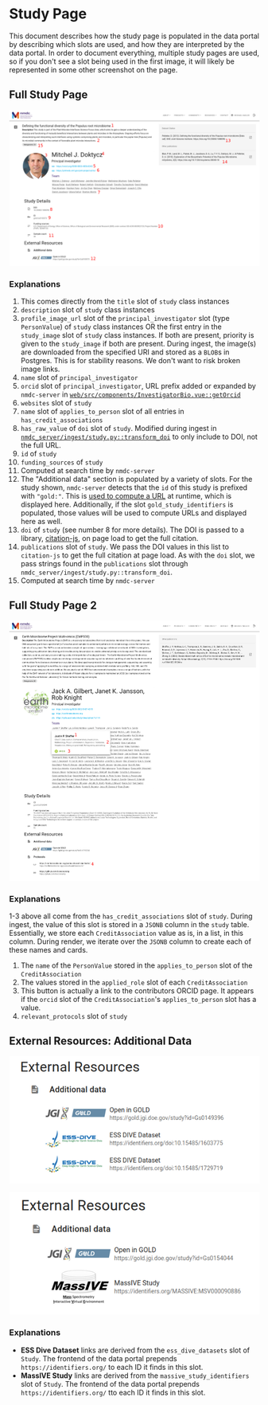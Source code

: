 # Study Page

This document describes how the study page is populated in the data portal by describing which slots are used, and how they are interpreted by the data portal. In order to document everything, multiple study pages are used, so if you don't see a slot being used in the first image, it will likely be represented in some other screenshot on the page.

## __Full Study Page__

![Example study page](./images/study_page_1_annotated.png)

### __Explanations__

1. This comes directly from the `title` slot of `study` class instances
2. `description` slot of `study` class instances
3.  `profile_image_url` slot of the `principal_investigator` slot (type `PersonValue`) of `study` class instances OR the first entry in the `study_image` slot of `study` class instances. If both are present, priority is given to the `study_image` if both are present. During ingest, the image(s) are downloaded from the specified URI and stored as a `BLOB`s in Postgres. This is for stability reasons. We don't want to risk broken image links.
4. `name` slot of `principal_investigator`
5. `orcid` slot of `principal_investigator`, URL prefix added or expanded by `nmdc-server` in [`web/src/components/InvestigatorBio.vue::getOrcid`](https://github.com/microbiomedata/nmdc-server/blob/main/web/src/components/InvestigatorBio.vue#L5)
6. `websites` slot of `study`
7. `name` slot of `applies_to_person` slot of all entries in `has_credit_associations`
8. `has_raw_value` of `doi` slot of `study`. Modified during ingest in [`nmdc_server/ingest/study.py::transform_doi`](https://github.com/microbiomedata/nmdc-server/blob/42f07cbda0d5f44d1b67488b65b0a04c88356261/nmdc_server/ingest/study.py#L42) to only include to DOI, not the full URL.
9. `id` of `study`
10. `funding_sources` of `study`
11. Computed at search time by `nmdc-server`
12. The "Additional data" section is populated by a variety of slots. For the study shown, `nmdc-server` detects that the `id` of this study is prefixed with `"gold:"`. This is [used to compute a URL](https://github.com/microbiomedata/nmdc-server/blob/main/nmdc_server/models.py#L253) at runtime, which is displayed here. Additionally, if the slot `gold_study_identifiers` is populated, those values will be used to compute URLs and displayed here as well.
13. `doi` of `study` (see number 8 for more details). The DOI is passed to a library, [citation-js](https://github.com/citation-js/citation-js), on page load to get the full citation.
14. `publications` slot of `study`. We pass the DOI values in this list to `citation-js` to get the full citation at page load. As with the `doi` slot, we pass strings found in the `publications` slot through `nmdc_server/ingest/study.py::transform_doi`.
15. Computed at search time by `nmdc-server`

## __Full Study Page 2__

![Protocols and team descriptions](./images/study_page_2_annotated.png)

### __Explanations__

1-3 above all come from the `has_credit_associations` slot of `study`. During ingest, the value of this slot is stored in a `JSONB` column in the `study` table.  Essentially, we store each `CreditAssociation` value as is, in a list, in this column. During render, we iterate over the `JSONB` column to create each of these names and cards.
1. The `name` of the `PersonValue` stored in the `applies_to_person` slot of the `CreditAssociation`
2. The values stored in the `applied_role` slot of each `CreditAssociation`
3. This button is actually a link to the contributors ORCID page. It appears if the `orcid` slot of the `CreditAssociation`'s `applies_to_person` slot has a value.
4. `relevant_protocols` slot of `study`


## __External Resources: Additional Data__

![Additional Data, ESS Dive Identifiers](./images/additional_data_ess_dive.png)

![Additional Data, massive identifiers](./images/additional_data_massive.png)

### __Explanations__

- **ESS Dive Dataset** links are derived from the `ess_dive_datasets` slot of `Study`. The frontend of the data portal prepends `https://identifiers.org/` to each ID it finds in this slot.
- **MassIVE Study** links are derived from the `massive_study_identifiers` slot of `Study`. The frontend of the data portal prepends `https://identifiers.org/` tto each ID it finds in this slot.
